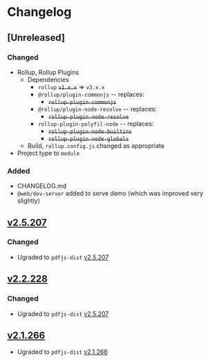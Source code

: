 # Changelog

## [Unreleased]

### Changed

- Rollup, Rollup Plugins
  - Dependencies
    - `rollup` ~~`v1.x.x`~~ => `v3.x.x`
    - `@rollup/plugin-commonjs` -- replaces:
      - ~~`rollup-plugin-commonjs`~~
    - `@rollup/plugin-node-resolve` -- replaces:
      - ~~`rollup-plugin-node-resolve`~~
    - `rollup-plugin-polyfil-node` -- replaces:
      - ~~`rollup-plugin-node-builtins`~~
      - ~~`rollup-plugin-node-globals`~~
  - Build, `rollup.config.js` changed as appropriate
- Project type to `module`

### Added

- CHANGELOG.md
- `@web/dev-server` added to serve demo (which was improved very slightly)

## [v2.5.207](https://github.com/bundled-es-modules/pdfjs-dist/releases/tag/v2.5.207-rc1)

### Changed

- Ugraded to `pdfjs-dist` [v2.5.207](https://github.com/mozilla/pdf.js/releases/tag/v2.5.207)

## [v2.2.228](https://github.com/bundled-es-modules/pdfjs-dist/releases/tag/v2.2.228-alpha1)

### Changed

- Ugraded to `pdfjs-dist` [v2.5.207](https://github.com/mozilla/pdf.js/releases/tag/v2.2.228)

## [v2.1.266](https://github.com/bundled-es-modules/pdfjs-dist/releases/tag/v2.1.266)

- Ugraded to `pdfjs-dist` [v2.1.266](https://github.com/mozilla/pdf.js/releases/tag/v2.1.266)
